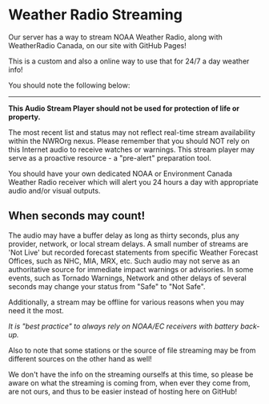 # Weather Radio Streaming

Our server has a way to stream NOAA Weather Radio, along with WeatherRadio Canada, on our site with GitHub Pages!

This is a custom and also a online way to use that for 24/7 a day weather info!

You should note the following below:

---

**This Audio Stream Player should not be used for protection of life or property.**

The most recent list and status may not reflect real-time stream availability within the NWROrg nexus. Please remember that you should NOT rely on this Internet audio to receive watches or warnings. This stream player may serve as a proactive resource - a "pre-alert" preparation tool.

You should have your own dedicated NOAA or Environment Canada Weather Radio receiver which will alert you 24 hours a day with appropriate audio and/or visual outputs.

## When seconds may count!

The audio may have a buffer delay as long as thirty seconds, plus any provider, network, or local stream delays. A small number of streams are 'Not Live' but recorded forecast statements from specific Weather Forecast Offices, such as NHC, MIA, MRX, etc. Such audio may not serve as an authoritative source for immediate impact warnings or advisories. In some events, such as Tornado Warnings, Network and other delays of several seconds may change your status from "Safe" to "Not Safe".

Additionally, a stream may be offline for various reasons when you may need it the most.

*It is "best practice" to always rely on NOAA/EC receivers with battery back-up.*

Also to note that some stations or the source of file streaming may be from different sources on the other hand as well!

We don't have the info on the streaming ourselfs at this time, so please be aware on what the streaming is coming from, when ever they come from, are not ours, and thus to be easier instead of hosting here on GitHub!

